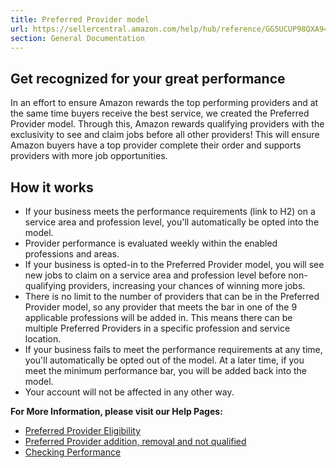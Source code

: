 ```yaml
---
title: Preferred Provider model
url: https://sellercentral.amazon.com/help/hub/reference/GG5UCUP98QXA942F
section: General Documentation
---
```


## Get recognized for your great performance  
  
In an effort to ensure Amazon rewards the top performing providers and at the
same time buyers receive the best service, we created the Preferred Provider
model. Through this, Amazon rewards qualifying providers with the exclusivity
to see and claim jobs before all other providers! This will ensure Amazon
buyers have a top provider complete their order and supports providers with
more job opportunities.

## How it works

  * If your business meets the performance requirements (link to H2) on a service area and profession level, you'll automatically be opted into the model.
  * Provider performance is evaluated weekly within the enabled professions and areas. 
  * If your business is opted-in to the Preferred Provider model, you will see new jobs to claim on a service area and profession level before non-qualifying providers, increasing your chances of winning more jobs. 
  * There is no limit to the number of providers that can be in the Preferred Provider model, so any provider that meets the bar in one of the 9 applicable professions will be added in. This means there can be multiple Preferred Providers in a specific profession and service location.
  * If your business fails to meet the performance requirements at any time, you'll automatically be opted out of the model. At a later time, if you meet the minimum performance bar, you will be added back into the model.
  * Your account will not be affected in any other way.

**For More Information, please visit our Help Pages:**

  * [Preferred Provider Eligibility](https://sellercentral.amazon.com/gp/help/G5WNM9ZZXVZDPKMR)
  * [Preferred Provider addition, removal and not qualified](/gp/help/G6UTH32CFV7U5MYU)
  * [Checking Performance](/gp/help/G2V2K3MY8UEMUYQD)

